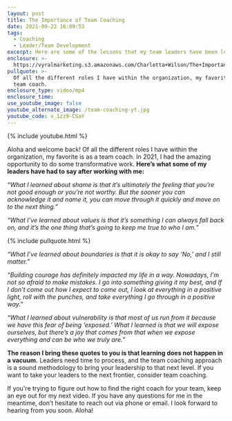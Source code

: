 ```yaml
---
layout: post
title: The Importance of Team Coaching
date: 2021-09-22 16:09:53
tags:
  - Coaching
  - Leader/Team Development
excerpt: Here are some of the lessons that my team leaders have been learning.
enclosure: >-
  https://vyralmarketing.s3.amazonaws.com/Charletta+Wilson/The+Importance+of+Team+Coaching.mp4
pullquote: >-
  Of all the different roles I have within the organization, my favorite is as a
  team coach.
enclosure_type: video/mp4
enclosure_time:
use_youtube_image: false
youtube_alternate_image: /team-coaching-yt.jpg
youtube_code: v_1zz9-CSaY
---
```

{% include youtube.html %}

Aloha and welcome back\! Of all the different roles I have within the organization, my favorite is as a team coach. In 2021, I had the amazing opportunity to do some transformative work. **Here’s what some of my leaders have had to say after working with me:**

*“What I learned about shame is that it’s ultimately the feeling that you’re not good enough or you’re not worthy. But the sooner you can acknowledge it and name it, you can move through it quickly and move on to the next thing.”*

*“What I’ve learned about values is that it’s something I can always fall back on, and it’s the one thing that’s going to keep me true to who I am.”*

{% include pullquote.html %}

*“What I’ve learned about boundaries is that it is okay to say ‘No,’ and I still matter.”*

*“Building courage has definitely impacted my life in a way. Nowadays, I’m not so afraid to make mistakes. I go into something giving it my best, and If I don’t come out how I expect to come out, I look at everything in a positive light, roll with the punches, and take everything I go through in a positive way.”*

*“What I learned about vulnerability is that most of us run from it because we have this fear of being ‘exposed.’ What I learned is that we will expose ourselves, but there’s a joy that comes from that when we expose everything and can be who we truly are.”*

**The reason I bring these quotes to you is that learning does not happen in a vacuum.** Leaders need time to process, and the team coaching approach is a sound methodology to bring your leadership to that next level. If you want to take your leaders to the next frontier, consider team coaching.

If you're trying to figure out how to find the right coach for your team, keep an eye out for my next video. If you have any questions for me in the meantime, don’t hesitate to reach out via phone or email. I look forward to hearing from you soon. Aloha\!
